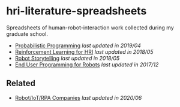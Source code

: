 # hri-literature-spreadsheets

Spreadsheets of human-robot-interaction work collected during my graduate school.

- [Probabilistic Programming](https://docs.google.com/spreadsheets/d/1gI5Jw39ZojN7hoCWpx19a6r7UreHqmbgvnTrblLF3wc/edit?usp=sharing) _last updated in 2019/04_
- [Reinforcement Learning for HRI](https://docs.google.com/spreadsheets/d/1CKUOVIvPvl1qP4YKigTMMCx1CzG7YHGsy4nV7MaKWdo/edit?usp=sharing) _last updated in 2018/05_
- [Robot Storytelling](https://docs.google.com/spreadsheets/d/1HryK9M9cXeJXXQpdRWc7kVKtTnfbGiqdOh-3i77EEOc/edit?usp=sharing) _last updated in 2018/05_
- [End User Programming for Robots](https://docs.google.com/spreadsheets/d/1rl0oc0k0RJZSLr9KGUZBfRkND4sMzNRgZ-AhTou_Yvs/edit?usp=sharing) _last updated in 2017/12_

## Related

- [Robot/IoT/RPA Companies](https://docs.google.com/spreadsheets/d/1zVgnnMvwBxupf5MWd91i8h0Vfh4hqqu34DqP9_JYEek/edit#gid=0)  _last updated in 2020/06_
